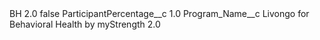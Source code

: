<?xml version="1.0" encoding="UTF-8"?>
<CustomMetadata xmlns="http://soap.sforce.com/2006/04/metadata" xmlns:xsi="http://www.w3.org/2001/XMLSchema-instance" xmlns:xsd="http://www.w3.org/2001/XMLSchema">
    <label>BH 2.0</label>
    <protected>false</protected>
    <values>
        <field>ParticipantPercentage__c</field>
        <value xsi:type="xsd:double">1.0</value>
    </values>
    <values>
        <field>Program_Name__c</field>
        <value xsi:type="xsd:string">Livongo for Behavioral Health by myStrength 2.0</value>
    </values>
</CustomMetadata>
